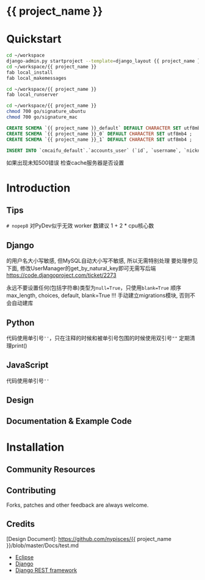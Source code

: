 {{ project_name }}
=========================

Quickstart
=========================
```bash
cd ~/workspace
django-admin.py startproject --template=django_layout {{ project_name }}
cd ~/workspace/{{ project_name }}
fab local_install
fab local_makemessages
```
```bash
cd ~/workspace/{{ project_name }}
fab local_runserver
```
```bash
cd ~/workspace/{{ project_name }}
chmod 700 go/signature_ubuntu
chmod 700 go/signature_mac
```

```sql
CREATE SCHEMA `{{ project_name }}_default` DEFAULT CHARACTER SET utf8mb4 ;
CREATE SCHEMA `{{ project_name }}_0` DEFAULT CHARACTER SET utf8mb4 ;
CREATE SCHEMA `{{ project_name }}_1` DEFAULT CHARACTER SET utf8mb4 ;
```
```sql
INSERT INTO `cmcaifu_default`.`accounts_user` (`id`, `username`, `nickname`, `email`, `gender`, `is_staff`, `is_active`, `date_joined`) VALUES ('110', 'ny@fhic.com', 'NY', 'ny@fhic.com', 'm', '1', '1', '2016-01-20 00:00:00.000000');
```
如果出现未知500错误
检查cache服务器是否设置

Introduction
=========================
Tips
----
`# nopep8` 对PyDev似乎无效
worker 数建议 1 + 2 * cpu核心数

Django
------
的用户名大小写敏感, 但MySQL自动大小写不敏感, 所以无需特别处理
要处理参见下面, 修改UserManager的get_by_natural_key即可无需写后端
https://code.djangoproject.com/ticket/2273

永远不要设置任何(包括字符串)类型为`null=True`，只使用`blank=True`
顺序 max_length, choices, default, blank=True
!!! 手动建立migrations模块, 否则不会自动建库

Python
------
代码使用单引号`''`，只在注释的时候和被单引号包围的时候使用双引号`""`
定期清理print()

JavaScript
----------
代码使用单引号`''`

Design
-------------------------

Documentation & Example Code
----------------------------

Installation
=========================

Community Resources
-------------------------

Contributing
-------------------------

Forks, patches and other feedback are always welcome.

Credits
-------------------------

[Design Document]: https://github.com/nypisces/{{ project_name }}/blob/master/Docs/test.md
* [Eclipse](http://www.eclipse.org/)
* [Django](http://www.djangoproject.com/)
* [Django REST framework](http://www.django-rest-framework.org/)

